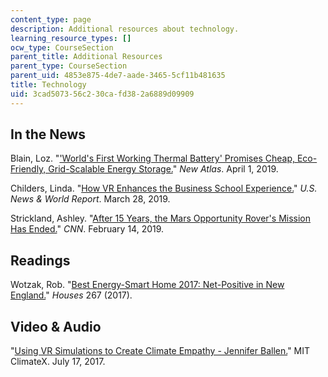 ```yaml
---
content_type: page
description: Additional resources about technology.
learning_resource_types: []
ocw_type: CourseSection
parent_title: Additional Resources
parent_type: CourseSection
parent_uid: 4853e875-4de7-aade-3465-5cf11b481635
title: Technology
uid: 3cad5073-56c2-30ca-fd38-2a6889d09909
---
```


In the News
-----------

Blain, Loz. "['World's First Working Thermal Battery' Promises Cheap, Eco-Friendly, Grid-Scalable Energy Storage.](https://newatlas.com/cct-silicon-energy-battery-thermal-energy-storage/59098/)" _New Atlas_. April 1, 2019.

Childers, Linda. "[How VR Enhances the Business School Experience.](https://www.usnews.com/education/best-graduate-schools/top-business-schools/articles/2019-03-28/how-virtual-reality-enhances-the-business-school-experience)" _U.S. News & World Report_. March 28, 2019.

Strickland, Ashley. "[After 15 Years, the Mars Opportunity Rover's Mission Has Ended.](https://www.cnn.com/2019/02/13/world/nasa-mars-opportunity-rover-trnd/index.html)" _CNN_. February 14, 2019.

Readings
--------

Wotzak, Rob. "[Best Energy-Smart Home 2017: Net-Positive in New England.](https://www.finehomebuilding.com/2017/04/26/best-energy-smart-home-2017-net-positive-new-england)" _Houses_ 267 (2017).

Video & Audio
-------------

"[Using VR Simulations to Create Climate Empathy - Jennifer Ballen.](https://climate.mit.edu/videos/using-vr-simulations-create-climate-empathy-jennifer-ballen)" MIT ClimateX. July 17, 2017.